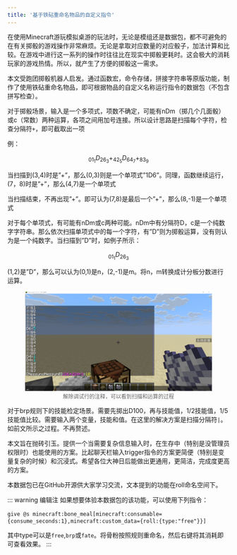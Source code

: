 ```yaml
---
title: '基于铁砧重命名物品的自定义指令'
---
```


<FeatureHead
    title = '基于铁砧重命名物品的自定义指令'
    authorName = 没有人_没有人_
    avatarUrl = '../../_authors/没有人.jpg'
    :socialLinks="[
        { name: 'BiliBili', url: 'https://space.bilibili.com/348994579' }
    ]"
    resourceLink = 'https://github.com/NessunoNessun0/TRPG_Plus'
/>

在使用Minecraft游玩模拟桌游的玩法时，无论是模组还是数据包，都不可避免的在有关掷骰的游戏操作非常麻烦。无论是拿取对应数量的对应骰子，加法计算和比较。在游戏中进行这一系列的操作时往往比在现实中掷骰更耗时。这会极大的消耗玩家的游戏热情。所以，就产生了方便的掷骰这一需求。

本文受跑团掷骰机器人启发。通过函数宏，命令存储，拼接字符串等原版功能，制作了使用铁砧重命名物品，即可根据物品的自定义名称运行指令的数据包（不包含拼写检查）。

对于掷骰场景，输入是一个多项式，项数不确定，可能有nDm（掷几个几面骰）或c（常数）两种运算，各项之间用加号连接。所以设计思路是扫描每个字符，检查分隔符`+`，即可截取出一项

例：

$$
    _01_1D_26_3+_42_5D_64_7+_83_9
$$

当扫描到(3,4)时是”+”，那么(0,3)则是一个单项式”1D6”。同理，函数继续运行，(7，8)时是”+”，那么(4,7)是一个单项式

当扫描结束，不再出现”+”。即可认为(7,8)是最后一个”+”，那么(8,-1)是一个单项式

对于每个单项式，有可能有nDm或c两种可能。nDm中有分隔符D，c是一个纯数字字符串。那么依次扫描单项式中的每一个字符，有”D”则为掷骰运算，没有则认为是一个纯数字。当扫描到”D”时，如例子所示：

$$
_01_1D_26_3
$$

(1,2)是”D”，那么可以认为(0,1)是n，(2,-1)是m。将n，m转换成计分板分数进行运算。

<figure> <img src="./image.png" alt="解除调试行的注释，可以看到扫描和运算的过程"> <figcaption style="font-size:12px;color:#666;text-align:center;">解除调试行的注释，可以看到扫描和运算的过程</figcaption> </figure>

对于brp规则下的技能检定场景。需要先掷出D100，再与技能值，1/2技能值，1/5技能值比较。需要输入两个变量，技能和值。在这里的解决方案是扫描分隔符`|`。如前文所示之过程。不再赘述。

本文旨在抛砖引玉。提供一个当需要复杂信息输入时，在生存中（特别是没管理员权限时）也能使用的方案。比起聊天栏输入trigger指令的方案更简便（特别是变量复杂的时候）和沉浸式。希望各位大神日后能做出更通用，更简洁，完成度更高的方案。

本数据包已在GitHub开源供大家学习交流，文本提到的功能在roll命名空间下。

::: warning 编辑注
如果想要体验本数据包的该功能，可以使用下列指令：  

```mcfunction
give @s minecraft:bone_meal[minecraft:consumable={consume_seconds:1},minecraft:custom_data={roll:{type:"free"}}]
```
其中type可以是`free`,`brp`或`fate`。将骨粉按照规则重命名，然后右键将其消耗即可查看效果。
:::